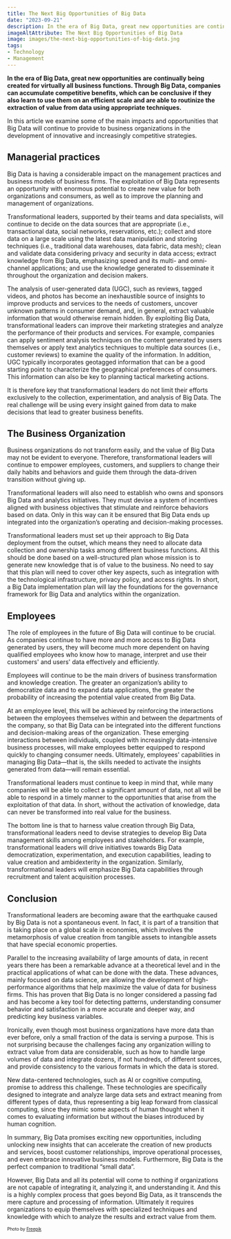 ```yaml
---
title: The Next Big Opportunities of Big Data
date: "2023-09-21"
description: In the era of Big Data, great new opportunities are continually being created for virtually all business functions. Through Big Data, companies can accumulate competitive benefits, which can be conclusive if they also learn to use them on an efficient scale and are able to routinize the extraction of value from data using appropriate technique. However, Big Data and all its potential will come to nothing if companies do not transform and equip themselves with the culture and resources necessary to face the challenge.
imageAltAttribute: The Next Big Opportunities of Big Data
image: images/the-next-big-opportunities-of-big-data.jng
tags:
- Technology
- Management
---
```

**In the era of Big Data, great new opportunities are continually being created for virtually all business functions. Through Big Data, companies can accumulate competitive benefits, which can be conclusive if they also learn to use them on an efficient scale and are able to routinize the extraction of value from data using appropriate techniques.**

In this article we examine some of the main impacts and opportunities that Big Data will continue to provide to business organizations in the development of innovative and increasingly competitive strategies.

## Managerial practices
Big Data is having a considerable impact on the management practices and business models of business firms. The exploitation of Big Data represents an opportunity with enormous potential to create new value for both organizations and consumers, as well as to improve the planning and management of organizations.

Transformational leaders, supported by their teams and data specialists, will continue to decide on the data sources that are appropriate (i.e., transactional data, social networks, reservations, etc.); collect and store data on a large scale using the latest data manipulation and storing techniques (i.e., traditional data warehouses, data fabric, data mesh); clean and validate data considering privacy and security in data access; extract knowledge from Big Data, emphasizing speed and its multi- and omni-channel applications; and use the knowledge generated to disseminate it throughout the organization and decision makers.

The analysis of user-generated data (UGC), such as reviews, tagged videos, and photos has become an inexhaustible source of insights to improve products and services to the needs of customers, uncover unknown patterns in consumer demand, and, in general, extract valuable information that would otherwise remain hidden. 
By exploiting Big Data, transformational leaders can improve their marketing strategies and analyze the performance of their products and services. For example, companies can apply sentiment analysis techniques on the content generated by users themselves or apply text analytics techniques to multiple data sources (i.e., customer reviews) to examine the quality of the information. In addition, UGC typically incorporates geotagged information that can be a good starting point to characterize the geographical preferences of consumers. This information can also be key to planning tactical marketing actions.

It is therefore key that transformational leaders do not limit their efforts exclusively to the collection, experimentation, and analysis of Big Data. The real challenge will be using every insight gained from data to make decisions that lead to greater business benefits. 

## The Business Organization
Business organizations do not transform easily, and the value of Big Data may not be evident to everyone. Therefore, transformational leaders will continue to empower employees, customers, and suppliers to change their daily habits and behaviors and guide them through the data-driven transition without giving up. 

Transformational leaders will also need to establish who owns and sponsors Big Data and analytics initiatives. They must devise a system of incentives aligned with business objectives that stimulate and reinforce behaviors based on data. Only in this way can it be ensured that Big Data ends up integrated into the organization’s operating and decision-making processes.

Transformational leaders must set up their approach to Big Data deployment from the outset, which means they need to allocate data collection and ownership tasks among different business functions. All this should be done based on a well-structured plan whose mission is to generate new knowledge that is of value to the business. No need to say that this plan will need to cover other key aspects, such as integration with the technological infrastructure, privacy policy, and access rights. In short, a Big Data implementation plan will lay the foundations for the governance framework for Big Data and analytics within the organization.

## Employees
The role of employees in the future of Big Data will continue to be crucial. As companies continue to have more and more access to Big Data generated by users, they will become much more dependent on having qualified employees who know how to manage, interpret and use their customers' and users' data effectively and efficiently.

Employees will continue to be the main drivers of business transformation and knowledge creation. The greater an organization’s ability to democratize data and to expand data applications, the greater the probability of increasing the potential value created from Big Data. 

At an employee level, this will be achieved by reinforcing the interactions between the employees themselves within and between the departments of the company, so that Big Data can be integrated into the different functions and decision-making areas of the organization. These emerging interactions between individuals, coupled with increasingly data-intensive business processes, will make employees better equipped to respond quickly to changing consumer needs. Ultimately, employees' capabilities in managing Big Data—that is, the skills needed to activate the insights generated from data—will remain essential.

Transformational leaders must continue to keep in mind that, while many companies will be able to collect a significant amount of data, not all will be able to respond in a timely manner to the opportunities that arise from the exploitation of that data. In short, without the activation of knowledge, data can never be transformed into real value for the business.

The bottom line is that to harness value creation through Big Data, transformational leaders need to devise strategies to develop Big Data management skills among employees and stakeholders. For example, transformational leaders will drive initiatives towards Big Data democratization, experimentation, and execution capabilities, leading to value creation and ambidexterity in the organization. Similarly, transformational leaders will emphasize Big Data capabilities through recruitment and talent acquisition processes.

## Conclusion
Transformational leaders are becoming aware that the earthquake caused by Big Data is not a spontaneous event. In fact, it is part of a transition that is taking place on a global scale in economies, which involves the metamorphosis of value creation from tangible assets to intangible assets that have special economic properties.

Parallel to the increasing availability of large amounts of data, in recent years there has been a remarkable advance at a theoretical level and in the practical applications of what can be done with the data. These advances, mainly focused on data science, are allowing the development of high-performance algorithms that help maximize the value of data for business firms. This has proven that Big Data is no longer considered a passing fad and has become a key tool for detecting patterns, understanding consumer behavior and satisfaction in a more accurate and deeper way, and predicting key business variables. 

Ironically, even though most business organizations have more data than ever before, only a small fraction of the data is serving a purpose. This is not surprising because the challenges facing any organization willing to extract value from data are considerable, such as how to handle large volumes of data and integrate dozens, if not hundreds, of different sources, and provide consistency to the various formats in which the data is stored. 

New data-centered technologies, such as AI or cognitive computing, promise to address this challenge. These technologies are specifically designed to integrate and analyze large data sets and extract meaning from different types of data, thus representing a big leap forward from classical computing, since they mimic some aspects of human thought when it comes to evaluating information but without the biases introduced by human cognition. 

In summary, Big Data promises exciting new opportunities, including unlocking new insights that can accelerate the creation of new products and services, boost customer relationships, improve operational processes, and even embrace innovative business models. Furthermore, Big Data is the perfect companion to traditional “small data”. 

However, Big Data and all its potential will come to nothing if organizations are not capable of integrating it, analyzing it, and understanding it. And this is a highly complex process that goes beyond Big Data, as it transcends the mere capture and processing of information. Ultimately it requires organizations to equip themselves with specialized techniques and knowledge with which to analyze the results and extract value from them.


<p style= "font-size:10px;">Photo by <a href="https://www.freepik.es/foto-gratis/hombre-usando-tableta-trabajar-conectarse-otros_25066876.htm#query=big%20data&position=3&from_view=search&track=ais&uuid=fc9b2696-b182-4155-9891-c1c052bb7375" target="_blank">Freepik</a></p>